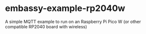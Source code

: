 # embassy-example-rp2040w

A simple MQTT example to run on an Raspberry Pi Pico W (or other compatible RP2040 board with wireless)
